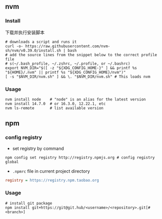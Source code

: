 ## nvm

### Install

下载并执行安装脚本

```shell
# downloads a script and runs it
curl -o- https://raw.githubusercontent.com/nvm-sh/nvm/v0.39.0/install.sh | bash
# add the source lines from the snippet below to the correct profile file 
# s(~/.bash_profile, ~/.zshrc, ~/.profile, or ~/.bashrc)
export NVM_DIR="$([ -z "${XDG_CONFIG_HOME-}" ] && printf %s "${HOME}/.nvm" || printf %s "${XDG_CONFIG_HOME}/nvm")"
[ -s "$NVM_DIR/nvm.sh" ] && \. "$NVM_DIR/nvm.sh" # This loads nvm
```

### Usage

```shell
nvm install node    # "node" is an alias for the latest version
nvm install 14.7.0  # or 16.3.0, 12.22.1, etc
nvm ls-remote       # list available version
```

## npm

### config registry

- set registry by command 

```shell
npm config set registry http://registry.npmjs.org # config registry global
```

- `.npmrc` file in current project directory 

```ini
registry = https://registry.npm.taobao.org
```

### Usage

```shell
# install git package
npm install git+https://git@git.hub/<username>/<repository>.git[#<branch>]
```


